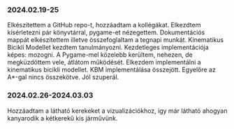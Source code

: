 ### 2024.02.19-25
Elkészítettem a GitHub repo-t, hozzáadtam a kollégákat.
Elkezdtem kísérletezni pár könyvtárral, pygame-et nézegettem.
Dokumentációs mappát elkészítettem illetve összefoglaltam a tegnapi munkát.
Kinematikus Bicikli Modellet kezdtem tanulmányozni. 
Kezdetleges implementációja képes: mozogni.
A Pygame-mel közelebb kerültem, nehezen, de megküzdöttem vele, átlátom működését.
Elkezdem implementálni a kinematikus bicikli modellet.
KBM implementálása összejött. Egyelőre az A*-gal nincs összekötve. Jól szuperál.

### 2024.02.26-2024.03.03
Hozzáadtam a látható kerekeket a vizualizációkhoz, így már látható ahogyan kanyarodik a kétkerekű kis járművünk.